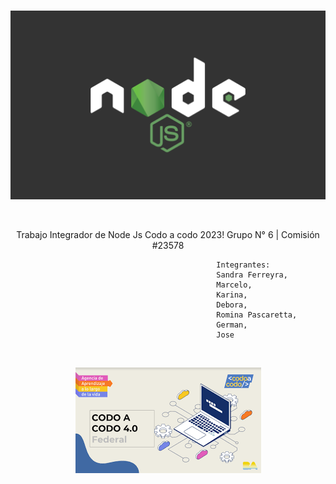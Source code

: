 
<br>
<p align="center">
<img src="https://github.com/testTPU/1/blob/main/nodejs.png"  alt="logo Node Js">
</p>
<br>
<p align="center">
                   Trabajo Integrador de Node Js Codo a codo 2023!
                   Grupo N° 6 | Comisión #23578 


                                                  Integrantes:
                                                  Sandra Ferreyra, 
                                                  Marcelo, 
                                                  Karina, 
                                                  Debora, 
                                                  Romina Pascaretta, 
                                                  German, 
                                                  Jose  
</p>
<br>
<p align="center">
<img src="https://github.com/testTPU/1/blob/main/images.png" alt="logo codo a codo">
</p>
<br>
